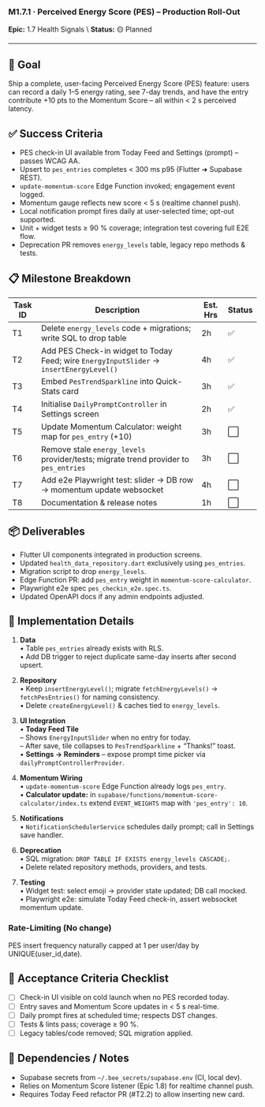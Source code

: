 ### M1.7.1 · Perceived Energy Score (PES) – Production Roll-Out

**Epic:** 1.7 Health Signals  \  **Status:** 🟡 Planned

---

## 🎯 Goal

Ship a complete, user-facing Perceived Energy Score (PES) feature: users can record a daily 1–5 energy rating, see 7-day trends, and have the entry contribute +10 pts to the Momentum Score – all within < 2 s perceived latency.

## ✅ Success Criteria

- PES check-in UI available from Today Feed and Settings (prompt) – passes WCAG AA.
- Upsert to `pes_entries` completes < 300 ms p95 (Flutter ➜ Supabase REST).
- `update-momentum-score` Edge Function invoked; engagement event logged.
- Momentum gauge reflects new score < 5 s (realtime channel push).
- Local notification prompt fires daily at user-selected time; opt-out supported.
- Unit + widget tests ≥ 90 % coverage; integration test covering full E2E flow.
- Deprecation PR removes `energy_levels` table, legacy repo methods & tests.

## 📋 Milestone Breakdown

| Task ID | Description | Est. Hrs | Status |
| ------- | ----------- | -------- | ------ |
| T1 | Delete `energy_levels` code + migrations; write SQL to drop table | 2h | ✅ |
| T2 | Add PES Check-in widget to Today Feed; wire `EnergyInputSlider` → `insertEnergyLevel()` | 4h | ✅ |
| T3 | Embed `PesTrendSparkline` into Quick-Stats card | 3h | ✅ |
| T4 | Initialise `DailyPromptController` in Settings screen | 2h | ✅ |
| T5 | Update Momentum Calculator: weight map for `pes_entry` (+10) | 3h | ⬜ |
| T6 | Remove stale `energy_levels` provider/tests; migrate trend provider to `pes_entries` | 3h | ⬜ |
| T7 | Add e2e Playwright test: slider → DB row → momentum update websocket | 4h | ⬜ |
| T8 | Documentation & release notes | 1h | ⬜ |

## 📦 Deliverables

- Flutter UI components integrated in production screens.
- Updated `health_data_repository.dart` exclusively using `pes_entries`.
- Migration script to drop `energy_levels`.
- Edge Function PR: add `pes_entry` weight in `momentum-score-calculator`.
- Playwright e2e spec `pes_checkin_e2e.spec.ts`.
- Updated OpenAPI docs if any admin endpoints adjusted.

## 🔧 Implementation Details

1. **Data**  
   • Table `pes_entries` already exists with RLS.  
   • Add DB trigger to reject duplicate same-day inserts after second upsert.

2. **Repository**  
   • Keep `insertEnergyLevel()`; migrate `fetchEnergyLevels()` → `fetchPesEntries()` for naming consistency.  
   • Delete `createEnergyLevel()` & caches tied to `energy_levels`.

3. **UI Integration**  
   • **Today Feed Tile**  
     – Shows `EnergyInputSlider` when no entry for today.  
     – After save, tile collapses to `PesTrendSparkline` + “Thanks!” toast.  
   • **Settings → Reminders** – expose prompt time picker via `dailyPromptControllerProvider`.

4. **Momentum Wiring**  
   • `update-momentum-score` Edge Function already logs `pes_entry`.  
   • **Calculator update:** in `supabase/functions/momentum-score-calculator/index.ts` extend `EVENT_WEIGHTS` map with `'pes_entry': 10`.

5. **Notifications**  
   • `NotificationSchedulerService` schedules daily prompt; call in Settings save handler.

6. **Deprecation**  
   • SQL migration: `DROP TABLE IF EXISTS energy_levels CASCADE;`.  
   • Delete related repository methods, providers, and tests.

7. **Testing**  
   • Widget test: select emoji → provider state updated; DB call mocked.  
   • Playwright e2e: simulate Today Feed check-in, assert websocket momentum update.

### Rate-Limiting (No change)
PES insert frequency naturally capped at 1 per user/day by UNIQUE(user_id,date).

## 📜 Acceptance Criteria Checklist

- [ ] Check-in UI visible on cold launch when no PES recorded today.
- [ ] Entry saves and Momentum Score updates in < 5 s real-time.
- [ ] Daily prompt fires at scheduled time; respects DST changes.
- [ ] Tests & lints pass; coverage ≥ 90 %.  
- [ ] Legacy tables/code removed; SQL migration applied.

## 🔗 Dependencies / Notes

- Supabase secrets from `~/.bee_secrets/supabase.env` (CI, local dev).
- Relies on Momentum Score listener (Epic 1.8) for realtime channel push.
- Requires Today Feed refactor PR (#T2.2) to allow inserting new card. 